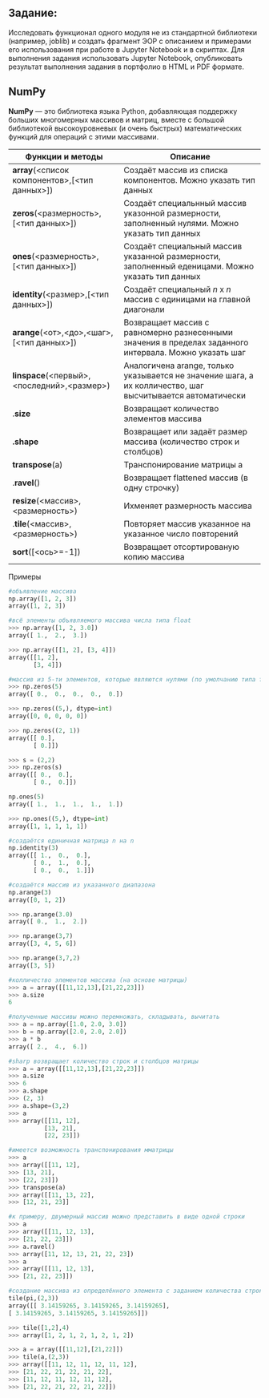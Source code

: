 ## Задание:

Исследовать функционал одного модуля не из стандартной библиотеки (например, joblib) и создать фрагмент ЭОР с описанием и примерами его использования при работе в Jupyter Notebook и в скриптах. Для выполнения задания использовать Jupyter Notebook, опубликовать результат выполнения задания в портфолио в HTML и PDF формате.

## NumPy

**NumPy** — это библиотека языка Python, добавляющая поддержку больших многомерных массивов и матриц, вместе с большой библиотекой высокоуровневых (и очень быстрых) математических функций для операций с этими массивами.

| Функции и методы                               | Описание                                                     |
| ---------------------------------------------- | ------------------------------------------------------------ |
| **array**(<список компонентов>,[<тип данных>]) | Создаёт массив из списка компонентов. Можно указать тип данных |
| **zeros**(<размерность>,[<тип данных>])        | Создаёт специальнный массив указонной размерности, заполненный нулями. Можно указать тип данных |
| **ones**(<размерность>,[<тип данных>])         | Создаёт специальный массив указанной размерности, заполненный еденицами. Можно указать тип данных |
| **identity**(<размер>,[<тип данных>])          | Создаёт специальный *n* x *n* массив c единицами на главной диагонали |
| **arange**(<от>,<до>,<шаг>,[<тип данных>])     | Возвращает массив с равномерно разнесенными значения в пределах заданного интервала. Можно указать шаг |
| **linspace**(<первый>,<последний>,<размер>)    | Аналогичена arange, только указывается не значение шага, а их колличество, шаг высчитывается автоматически |
| .**size**                                      | Возвращает количество элементов массива                      |
| **.shape**                                     | Возвращает или задаёт размер массива (количество строк и столбцов) |
| **transpose**(a)                               | Транспонирование матрицы а                                   |
| .**ravel**()                                   | Возвращает flattened массив (в одну строчку)                 |
| **resize**(<массив>,<размерность>)             | Ихменяет размерность массива                                 |
| .**tile**(<массив>,<размерность>)              | Повторяет массив указанное на указанное число повторений     |
| **sort**([<ось>=-1])                           | Возвращает отсортированую копию массива                      |

Примеры

```python
#объявление массива
np.array([1, 2, 3])
array([1, 2, 3])
```

```python
#всё элементы объявляемого массива числа типа float 
>>> np.array([1, 2, 3.0])
array([ 1.,  2.,  3.])
```

```python
>>> np.array([[1, 2], [3, 4]])
array([[1, 2],
       [3, 4]])
```

```python
#массив из 5-ти элементов, которые являются нулями (по умолчанию типа float)
>>> np.zeros(5)
array([ 0.,  0.,  0.,  0.,  0.])
```

```python
>>> np.zeros((5,), dtype=int)
array([0, 0, 0, 0, 0])
```

```python
>>> np.zeros((2, 1))
array([[ 0.],
       [ 0.]])
```

```python
>>> s = (2,2)
>>> np.zeros(s)
array([[ 0.,  0.],
       [ 0.,  0.]])
```

```python
np.ones(5)
array([ 1.,  1.,  1.,  1.,  1.])
```

```python
>>> np.ones((5,), dtype=int)
array([1, 1, 1, 1, 1])
```

```python
#создаётся единичная матрица n на n
np.identity(3)
array([[ 1.,  0.,  0.],
       [ 0.,  1.,  0.],
       [ 0.,  0.,  1.]])
```

```python
#создаётся массив из указанного диапазона
np.arange(3)
array([0, 1, 2])

>>> np.arange(3.0)
array([ 0.,  1.,  2.])

>>> np.arange(3,7)
array([3, 4, 5, 6])

>>> np.arange(3,7,2)
array([3, 5])
```
```python
#колличество элементов массива (на основе матрицы)
>>> a = array([[11,12,13],[21,22,23]])
>>> a.size
6
```


```python
#полученные массивы можно перемножать, складывать, вычитать
>>> a = np.array([1.0, 2.0, 3.0])
>>> b = np.array([2.0, 2.0, 2.0])
>>> a * b
array([ 2.,  4.,  6.])
```
```python
#sharp возвращает количество строк и столбцов матрицы
>>> a = array([[11,12,13],[21,22,23]])
>>> a.size
>>> 6
>>> a.shape
>>> (2, 3)
>>> a.shape=(3,2)
>>> a
>>> array([[11, 12],
          [13, 21],
          [22, 23]])
```
```python
#имеется возможность транспонирования мматрицы
>>> a
>>> array([[11, 12],
>>> [13, 21],
>>> [22, 23]])
>>> transpose(a)
>>> array([[11, 13, 22],
>>> [12, 21, 23]]
```
```python
#к примеру, двумерный массив можно представить в виде одной строки 
>>> a
>>> array([[11, 12, 13],
>>> [21, 22, 23]])
>>> a.ravel()
>>> array([11, 12, 13, 21, 22, 23])
>>> a
>>> array([[11, 12, 13],
>>> [21, 22, 23]])
```

```python
#создание массива из определённого элемента с заданием количества строк и столбцов
tile(pi,(2,3))
array([[ 3.14159265, 3.14159265, 3.14159265],
[ 3.14159265, 3.14159265, 3.14159265]])

>>> tile([1,2],4)
>>> array([1, 2, 1, 2, 1, 2, 1, 2])

>>> a = array([[11,12],[21,22]])
>>> tile(a,(2,3))
>>> array([[11, 12, 11, 12, 11, 12],
>>> [21, 22, 21, 22, 21, 22],
>>> [11, 12, 11, 12, 11, 12],
>>> [21, 22, 21, 22, 21, 22]])
```
